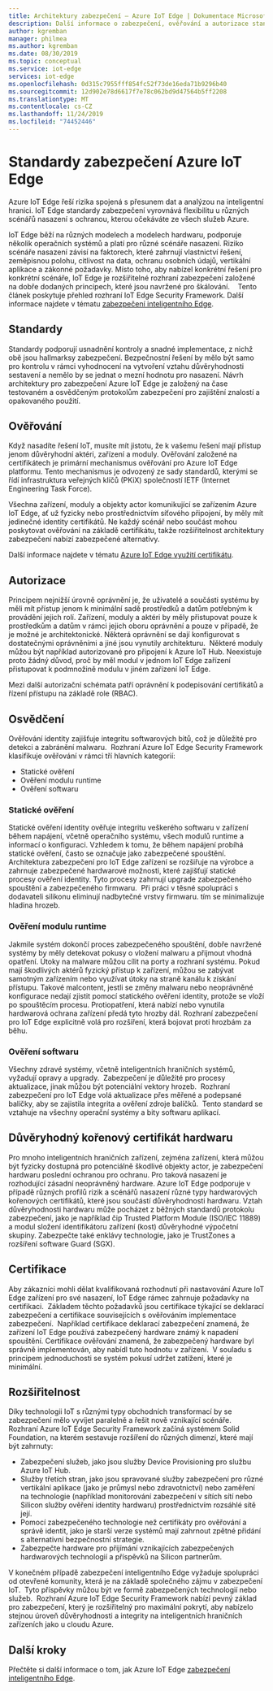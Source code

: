 ```yaml
---
title: Architektury zabezpečení – Azure IoT Edge | Dokumentace Microsoftu
description: Další informace o zabezpečení, ověřování a autorizace standardy, které byly použity k vývoji Azure IoT Edge a by měly být považovány za při návrhu řešení
author: kgremban
manager: philmea
ms.author: kgremban
ms.date: 08/30/2019
ms.topic: conceptual
ms.service: iot-edge
services: iot-edge
ms.openlocfilehash: 0d315c7955fff854fc52f73de16eda71b9296b40
ms.sourcegitcommit: 12d902e78d6617f7e78c062bd9d47564b5ff2208
ms.translationtype: MT
ms.contentlocale: cs-CZ
ms.lasthandoff: 11/24/2019
ms.locfileid: "74452446"
---
```

# <a name="security-standards-for-azure-iot-edge"></a>Standardy zabezpečení Azure IoT Edge

Azure IoT Edge řeší rizika spojená s přesunem dat a analýzou na inteligentní hranici. IoT Edge standardy zabezpečení vyrovnává flexibilitu u různých scénářů nasazení s ochranou, kterou očekáváte ze všech služeb Azure. 

IoT Edge běží na různých modelech a modelech hardwaru, podporuje několik operačních systémů a platí pro různé scénáře nasazení. Riziko scénáře nasazení závisí na faktorech, které zahrnují vlastnictví řešení, zeměpisnou polohu, citlivost na data, ochranu osobních údajů, vertikální aplikace a zákonné požadavky. Místo toho, aby nabízel konkrétní řešení pro konkrétní scénáře, IoT Edge je rozšiřitelné rozhraní zabezpečení založené na dobře dodaných principech, které jsou navržené pro škálování. 
 
Tento článek poskytuje přehled rozhraní IoT Edge Security Framework. Další informace najdete v tématu [zabezpečení inteligentního Edge](https://azure.microsoft.com/blog/securing-the-intelligent-edge/).

## <a name="standards"></a>Standardy

Standardy podporují usnadnění kontroly a snadné implementace, z nichž obě jsou hallmarksy zabezpečení. Bezpečnostní řešení by mělo být samo pro kontrolu v rámci vyhodnocení na vytvoření vztahu důvěryhodnosti sestavení a nemělo by se jednat o mezní hodnotu pro nasazení. Návrh architektury pro zabezpečení Azure IoT Edge je založený na čase testovaném a osvědčeným protokolům zabezpečení pro zajištění znalostí a opakovaného použití. 

## <a name="authentication"></a>Ověřování

Když nasadíte řešení IoT, musíte mít jistotu, že k vašemu řešení mají přístup jenom důvěryhodní aktéri, zařízení a moduly. Ověřování založené na certifikátech je primární mechanismus ověřování pro Azure IoT Edge platformu. Tento mechanismus je odvozený ze sady standardů, kterými se řídí infrastruktura veřejných klíčů (PKiX) společností IETF (Internet Engineering Task Force).     

Všechna zařízení, moduly a objekty actor komunikující se zařízením Azure IoT Edge, ať už fyzicky nebo prostřednictvím síťového připojení, by měly mít jedinečné identity certifikátů. Ne každý scénář nebo součást mohou poskytovat ověřování na základě certifikátu, takže rozšiřitelnost architektury zabezpečení nabízí zabezpečené alternativy. 

Další informace najdete v tématu [Azure IoT Edge využití certifikátu](iot-edge-certs.md).

## <a name="authorization"></a>Autorizace

Principem nejnižší úrovně oprávnění je, že uživatelé a součásti systému by měli mít přístup jenom k minimální sadě prostředků a datům potřebným k provádění jejich rolí. Zařízení, moduly a aktéri by měly přistupovat pouze k prostředkům a datům v rámci jejich oboru oprávnění a pouze v případě, že je možné je architektonické. Některá oprávnění se dají konfigurovat s dostatečnými oprávněními a jiné jsou vynutily architekturu.  Některé moduly můžou být například autorizované pro připojení k Azure IoT Hub. Neexistuje proto žádný důvod, proč by měl modul v jednom IoT Edge zařízení přistupovat k podmnožině modulu v jiném zařízení IoT Edge.

Mezi další autorizační schémata patří oprávnění k podepisování certifikátů a řízení přístupu na základě role (RBAC). 

## <a name="attestation"></a>Osvědčení

Ověřování identity zajišťuje integritu softwarových bitů, což je důležité pro detekci a zabránění malwaru.  Rozhraní Azure IoT Edge Security Framework klasifikuje ověřování v rámci tří hlavních kategorií:

* Statické ověření
* Ověření modulu runtime
* Ověření softwaru

### <a name="static-attestation"></a>Statické ověření

Statické ověření identity ověřuje integritu veškerého softwaru v zařízení během napájení, včetně operačního systému, všech modulů runtime a informací o konfiguraci. Vzhledem k tomu, že během napájení probíhá statické ověření, často se označuje jako zabezpečené spouštění. Architektura zabezpečení pro IoT Edge zařízení se rozšiřuje na výrobce a zahrnuje zabezpečené hardwarové možnosti, které zajišťují statické procesy ověření identity. Tyto procesy zahrnují upgrade zabezpečeného spouštění a zabezpečeného firmwaru.  Při práci v těsné spolupráci s dodavateli silikonu eliminují nadbytečné vrstvy firmwaru. tím se minimalizuje hladina hrozeb. 

### <a name="runtime-attestation"></a>Ověření modulu runtime

Jakmile systém dokončí proces zabezpečeného spouštění, dobře navržené systémy by měly detekovat pokusy o vložení malwaru a přijmout vhodná opatření. Útoky na malware můžou cílit na porty a rozhraní systému. Pokud mají škodlivých aktérů fyzický přístup k zařízení, můžou se zabývat samotným zařízením nebo využívat útoky na straně kanálu k získání přístupu. Takové malcontent, jestli se změny malwaru nebo neoprávněné konfigurace nedají zjistit pomocí statického ověření identity, protože se vloží po spouštěcím procesu. Protiopatření, která nabízí nebo vynutila hardwarová ochrana zařízení předá tyto hrozby dál.  Rozhraní zabezpečení pro IoT Edge explicitně volá pro rozšíření, která bojovat proti hrozbám za běhu.  

### <a name="software-attestation"></a>Ověření softwaru

Všechny zdravé systémy, včetně inteligentních hraničních systémů, vyžadují opravy a upgrady.  Zabezpečení je důležité pro procesy aktualizace, jinak můžou být potenciální vektory hrozeb.  Rozhraní zabezpečení pro IoT Edge volá aktualizace přes měřené a podepsané balíčky, aby se zajistila integrita a ověření zdroje balíčků.  Tento standard se vztahuje na všechny operační systémy a bity softwaru aplikací. 

## <a name="hardware-root-of-trust"></a>Důvěryhodný kořenový certifikát hardwaru

Pro mnoho inteligentních hraničních zařízení, zejména zařízení, která můžou být fyzicky dostupná pro potenciálně škodlivé objekty actor, je zabezpečení hardwaru poslední ochranou pro ochranu. Pro taková nasazení je rozhodující zásadní neoprávněný hardware. Azure IoT Edge podporuje v případě různých profilů rizik a scénářů nasazení různé typy hardwarových kořenových certifikátů, které jsou součástí důvěryhodnosti hardwaru. Vztah důvěryhodnosti hardwaru může pocházet z běžných standardů protokolu zabezpečení, jako je například čip Trusted Platform Module (ISO/IEC 11889) a modul složení identifikátoru zařízení (kost) důvěryhodné výpočetní skupiny. Zabezpečte také enklávy technologie, jako je TrustZones a rozšíření software Guard (SGX). 

## <a name="certification"></a>Certifikace

Aby zákazníci mohli dělat kvalifikovaná rozhodnutí při nastavování Azure IoT Edge zařízení pro své nasazení, IoT Edge rámec zahrnuje požadavky na certifikaci.  Základem těchto požadavků jsou certifikace týkající se deklarací zabezpečení a certifikace souvisejících s ověřováním implementace zabezpečení.  Například certifikace deklarací zabezpečení znamená, že zařízení IoT Edge používá zabezpečený hardware známý k napadení spouštění. Certifikace ověřování znamená, že zabezpečený hardware byl správně implementován, aby nabídl tuto hodnotu v zařízení.  V souladu s principem jednoduchosti se systém pokusí udržet zatížení, které je minimální.   

## <a name="extensibility"></a>Rozšiřitelnost

Díky technologii IoT s různými typy obchodních transformací by se zabezpečení mělo vyvíjet paralelně a řešit nově vznikající scénáře.  Rozhraní Azure IoT Edge Security Framework začíná systémem Solid Foundation, na kterém sestavuje rozšíření do různých dimenzí, které mají být zahrnuty: 

* Zabezpečení služeb, jako jsou služby Device Provisioning pro službu Azure IoT Hub.
* Služby třetích stran, jako jsou spravované služby zabezpečení pro různé vertikální aplikace (jako je průmysl nebo zdravotnictví) nebo zaměření na technologie (například monitorování zabezpečení v sítích sítí nebo Silicon služby ověření identity hardwaru) prostřednictvím rozsáhlé sítě její.
* Pomocí zabezpečeného technologie než certifikáty pro ověřování a správě identit, jako je starší verze systémů mají zahrnout zpětné přidání s alternativní bezpečnostní strategie.
* Zabezpečte hardware pro přijímání vznikajících zabezpečených hardwarových technologií a příspěvků na Silicon partnerům.

V konečném případě zabezpečení inteligentního Edge vyžaduje spolupráci od otevřené komunity, která je na základě společného zájmu v zabezpečení IoT.  Tyto příspěvky můžou být ve formě zabezpečených technologií nebo služeb.  Rozhraní Azure IoT Edge Security Framework nabízí pevný základ pro zabezpečení, který je rozšiřitelný pro maximální pokrytí, aby nabízelo stejnou úroveň důvěryhodnosti a integrity na inteligentních hraničních zařízeních jako u cloudu Azure.  

## <a name="next-steps"></a>Další kroky

Přečtěte si další informace o tom, jak Azure IoT Edge [zabezpečení inteligentního Edge](https://azure.microsoft.com/blog/securing-the-intelligent-edge/).
